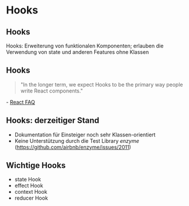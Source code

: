 # Hooks

## Hooks

Hooks: Erweiterung von funktionalen Komponenten; erlauben die Verwendung von state und anderen Features ohne Klassen

## Hooks

> "In the longer term, we expect Hooks to be the primary way people write React components."

\- [React FAQ](https://reactjs.org/docs/hooks-faq.html#should-i-use-hooks-classes-or-a-mix-of-both)

## Hooks: derzeitiger Stand

- Dokumentation für Einsteiger noch sehr Klassen-orientiert
- Keine Unterstützung durch die Test Library _enzyme_ (https://github.com/airbnb/enzyme/issues/2011)

## Wichtige Hooks

- state Hook
- effect Hook
- context Hook
- reducer Hook
